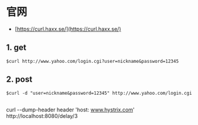 

# 官网

- [https://curl.haxx.se/](https://curl.haxx.se/)

## 1. get

```shell
$curl http://www.yahoo.com/login.cgi?user=nickname&password=12345
```

## 2. post

```shell
$curl -d "user=nickname&password=12345" http://www.yahoo.com/login.cgi
```

## 

 curl --dump-header header 'host: www.hystrix.com' http://localhost:8080/delay/3


